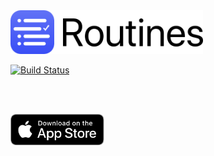 <img src="/web-assets/images/web-logo-160.png" alt="Routines App Icon" height=70>

[![Build Status](https://app.bitrise.io/app/8e97d36cfedd7b6c/status.svg?token=B8yP-WM1ZjqXvDax0ABDFw)](https://app.bitrise.io/app/8e97d36cfedd7b6c)

<p><img src="https://donavon.app/assets/img/screenshot_1.png" width="200" alt="" />  <img src="https://donavon.app/assets/img/screenshot_2.png" width="200" alt="" />  <img src="https://donavon.app/assets/img/screenshot_3.png" width="200" alt="" />  <img src="https://donavon.app/assets/img/screenshot_4.png" width="200" alt="" /></p>
</br><a href="https://itunes.apple.com/app/apple-store/id1440566972?pt=684035&ct=donavon.app&mt=8"><img src="/web-assets/images/Download_on_the_App_Store_Badge_US-UK_RGB_blk_092917.svg" alt="Download on the iOS App Store" height=50></a>
